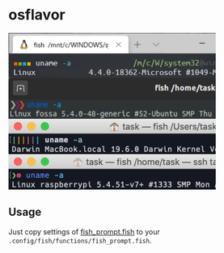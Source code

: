 # osflavor
![](fish-terminal.png)
## Usage
Just copy settings of [fish_prompt.fish](fish_prompt.fish) to your `.config/fish/functions/fish_prompt.fish`.
